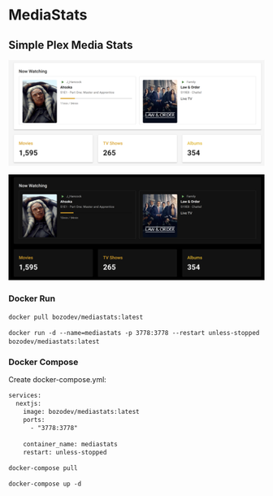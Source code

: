 # MediaStats

## Simple Plex Media Stats

![Default Mode Screenshot](public/screenshots/media-stats-default.png)

![Dark Mode Screenshot](public/screenshots/media-stats-dark.png)
### Docker Run

`docker pull bozodev/mediastats:latest`

`docker run -d --name=mediastats -p 3778:3778 --restart unless-stopped bozodev/mediastats:latest`

### Docker Compose

Create docker-compose.yml:

```
services:
  nextjs:
    image: bozodev/mediastats:latest
    ports:
      - "3778:3778"

    container_name: mediastats
    restart: unless-stopped
```

`docker-compose pull`

`docker-compose up -d`

